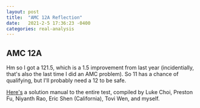 ```yaml
---
layout: post
title:  "AMC 12A Reflection"
date:   2021-2-5 17:36:23 -0400
categories: real-analysis
---
```


## AMC 12A
Hm so I got a 121.5, which is a 1.5 improvement from last year (incidentially, that's also the last time I did an AMC problem). So 11 has a chance of qualifying, but I'll probably need a 12 to be safe.

[Here's](https://drive.google.com/file/d/1BurX23S1sIgGUyY9iEgJhXqB4LqmzE66/view) a solution manual to the entire test, compiled by Luke Choi, Preston Fu, Niyanth Rao, Eric Shen (California), Tovi Wen, and myself.
